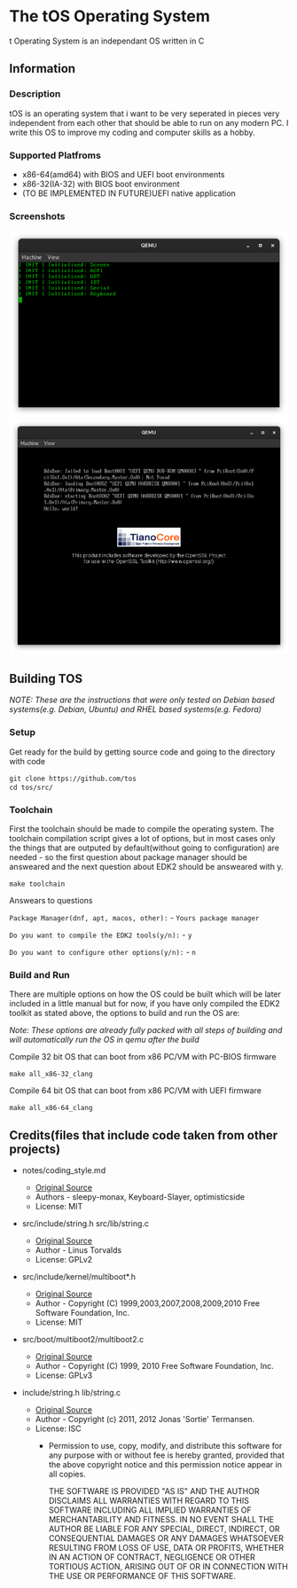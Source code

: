 # The tOS Operating System

t Operating System is an independant OS written in C



## Information
### Description
tOS is an operating system that i want to be very seperated in pieces very independent from each other that should be able to run on any modern PC. I write this OS to improve my coding and computer skills as a hobby.

### Supported Platfroms
 * x86-64(amd64) with BIOS and UEFI boot environments
 * x86-32(IA-32) with BIOS boot environment
 * (TO BE IMPLEMENTED IN FUTURE)UEFI native application

### Screenshots
![tOS Running in QEMU with BIOS](media/screenshot-bios.png)
![tOS Running in QEMU with UEFI(not really ready yet)](media/screenshot-uefi.png)



## Building TOS
_NOTE: These are the instructions that were only tested on Debian based systems(e.g. Debian, Ubuntu) and RHEL based systems(e.g. Fedora)_

### Setup
Get ready for the build by getting source code and going to the directory with code

```
git clone https://github.com/tos
cd tos/src/
```

### Toolchain
First the toolchain should be made to compile the operating system. The toolchain compilation script gives a lot of options, but in most cases only the things that are outputed by default(without going to configuration) are needed - so the first question about package manager should be answeared and the next question about EDK2 should be answeared with y.

```
make toolchain
```
Answears to questions

`Package Manager(dnf, apt, macos, other):` - `Yours package manager`

`Do you want to compile the EDK2 tools(y/n):` - `y`

`Do you want to configure other options(y/n):` - `n`


### Build and Run
There are multiple options on how the OS could be built which will be later included in a little manual but for now, if you have only compiled the EDK2 toolkit as stated above, the options to build and run the OS are:

_Note: These options are already fully packed with all steps of building and will automatically run the OS in qemu after the build_

Compile 32 bit OS that can boot from x86 PC/VM with PC-BIOS firmware
```
make all_x86-32_clang
```

Compile 64 bit OS that can boot from x86 PC/VM with UEFI firmware
```
make all_x86-64_clang
```


## Credits(files that include code taken from other projects)
* notes/coding_style.md
    * [Original Source](https://github.com/skiftOS/skift/blob/main/manual/coding_style.md)
    * Authors - sleepy-monax, Keyboard-Slayer, optimisticside
    * License: MIT

* src/include/string.h src/lib/string.c
    * [Original Source](https://mirrors.edge.kernel.org/pub/linux/kernel/Historic/)
    * Author - Linus Torvalds
    * License: GPLv2

* src/include/kernel/multiboot*.h
    * [Original Source](https://www.gnu.org/software/grub/manual/multiboot2/multiboot2.html)
    * Author - Copyright (C) 1999,2003,2007,2008,2009,2010 Free Software Foundation, Inc.
    * License: MIT

* src/boot/multiboot2/multiboot2.c
    * [Original Source](https://www.gnu.org/software/grub/manual/multiboot2/multiboot2.html)
    * Author - Copyright (C) 1999, 2010  Free Software Foundation, Inc.
    * License: GPLv3

* include/string.h lib/string.c
    * [Original Source](https://gitlab.com/sortix/sortix)
    * Author - Copyright (c) 2011, 2012 Jonas 'Sortie' Termansen.
    * License: ISC
        *   Permission to use, copy, modify, and distribute this software for any
            purpose with or without fee is hereby granted, provided that the above
            copyright notice and this permission notice appear in all copies.

            THE SOFTWARE IS PROVIDED "AS IS" AND THE AUTHOR DISCLAIMS ALL WARRANTIES
            WITH REGARD TO THIS SOFTWARE INCLUDING ALL IMPLIED WARRANTIES OF
            MERCHANTABILITY AND FITNESS. IN NO EVENT SHALL THE AUTHOR BE LIABLE FOR
            ANY SPECIAL, DIRECT, INDIRECT, OR CONSEQUENTIAL DAMAGES OR ANY DAMAGES
            WHATSOEVER RESULTING FROM LOSS OF USE, DATA OR PROFITS, WHETHER IN AN
            ACTION OF CONTRACT, NEGLIGENCE OR OTHER TORTIOUS ACTION, ARISING OUT OF
            OR IN CONNECTION WITH THE USE OR PERFORMANCE OF THIS SOFTWARE.
